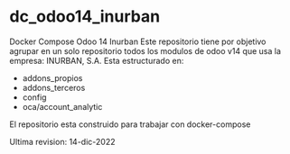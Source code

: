 # dc_odoo14_inurban
Docker Compose Odoo 14 Inurban
Este repositorio tiene por objetivo agrupar en un solo repositorio todos los modulos de odoo v14 que usa la empresa:
INURBAN, S.A.
Esta estructurado en:
- addons_propios
- addons_terceros
- config
- oca/account_analytic

El repositorio esta construido para trabajar con docker-compose

Ultima revision: 14-dic-2022
